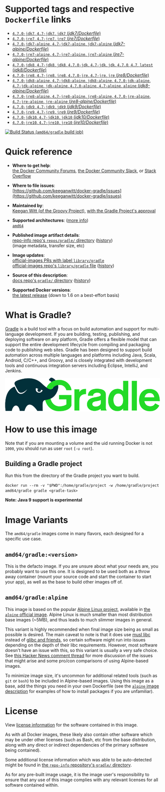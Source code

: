 <!--

********************************************************************************

WARNING:

    DO NOT EDIT "gradle/README.md"

    IT IS AUTO-GENERATED

    (from the other files in "gradle/" combined with a set of templates)

********************************************************************************

-->

# Supported tags and respective `Dockerfile` links

-	[`4.7.0-jdk7`, `4.7-jdk7`, `jdk7` (*jdk7/Dockerfile*)](https://github.com/keeganwitt/docker-gradle/blob/64a348e79cbe0bc8acb9da9062f75aca02bf3023/jdk7/Dockerfile)
-	[`4.7.0-jre7`, `4.7-jre7`, `jre7` (*jre7/Dockerfile*)](https://github.com/keeganwitt/docker-gradle/blob/64a348e79cbe0bc8acb9da9062f75aca02bf3023/jre7/Dockerfile)
-	[`4.7.0-jdk7-alpine`, `4.7-jdk7-alpine`, `jdk7-alpine` (*jdk7-alpine/Dockerfile*)](https://github.com/keeganwitt/docker-gradle/blob/64a348e79cbe0bc8acb9da9062f75aca02bf3023/jdk7-alpine/Dockerfile)
-	[`4.7.0-jre7-alpine`, `4.7-jre7-alpine`, `jre7-alpine` (*jre7-alpine/Dockerfile*)](https://github.com/keeganwitt/docker-gradle/blob/64a348e79cbe0bc8acb9da9062f75aca02bf3023/jre7-alpine/Dockerfile)
-	[`4.7.0-jdk8`, `4.7-jdk8`, `jdk8`, `4.7.0-jdk`, `4.7-jdk`, `jdk`, `4.7.0`, `4.7`, `latest` (*jdk8/Dockerfile*)](https://github.com/keeganwitt/docker-gradle/blob/64a348e79cbe0bc8acb9da9062f75aca02bf3023/jdk8/Dockerfile)
-	[`4.7.0-jre8`, `4.7-jre8`, `jre8`, `4.7.0-jre`, `4.7-jre`, `jre` (*jre8/Dockerfile*)](https://github.com/keeganwitt/docker-gradle/blob/64a348e79cbe0bc8acb9da9062f75aca02bf3023/jre8/Dockerfile)
-	[`4.7.0-jdk8-alpine`, `4.7-jdk8-alpine`, `jdk8-alpine`, `4.7.0-jdk-alpine`, `4.7-jdk-alpine`, `jdk-alpine`, `4.7.0-alpine`, `4.7-alpine`, `alpine` (*jdk8-alpine/Dockerfile*)](https://github.com/keeganwitt/docker-gradle/blob/64a348e79cbe0bc8acb9da9062f75aca02bf3023/jdk8-alpine/Dockerfile)
-	[`4.7.0-jre8-alpine`, `4.7-jre8-alpine`, `jre8-alpine`, `4.7.0-jre-alpine`, `4.7-jre-alpine`, `jre-alpine` (*jre8-alpine/Dockerfile*)](https://github.com/keeganwitt/docker-gradle/blob/64a348e79cbe0bc8acb9da9062f75aca02bf3023/jre8-alpine/Dockerfile)
-	[`4.7.0-jdk9`, `4.7-jdk9`, `jdk9` (*jdk9/Dockerfile*)](https://github.com/keeganwitt/docker-gradle/blob/64a348e79cbe0bc8acb9da9062f75aca02bf3023/jdk9/Dockerfile)
-	[`4.7.0-jre9`, `4.7-jre9`, `jre9` (*jre9/Dockerfile*)](https://github.com/keeganwitt/docker-gradle/blob/64a348e79cbe0bc8acb9da9062f75aca02bf3023/jre9/Dockerfile)
-	[`4.7.0-jdk10`, `4.7-jdk10`, `jdk10` (*jdk10/Dockerfile*)](https://github.com/keeganwitt/docker-gradle/blob/64a348e79cbe0bc8acb9da9062f75aca02bf3023/jdk10/Dockerfile)
-	[`4.7.0-jre10`, `4.7-jre10`, `jre10` (*jre10/Dockerfile*)](https://github.com/keeganwitt/docker-gradle/blob/64a348e79cbe0bc8acb9da9062f75aca02bf3023/jre10/Dockerfile)

[![Build Status](https://doi-janky.infosiftr.net/job/multiarch/job/amd64/job/gradle/badge/icon) (`amd64/gradle` build job)](https://doi-janky.infosiftr.net/job/multiarch/job/amd64/job/gradle/)

# Quick reference

-	**Where to get help**:  
	[the Docker Community Forums](https://forums.docker.com/), [the Docker Community Slack](https://blog.docker.com/2016/11/introducing-docker-community-directory-docker-community-slack/), or [Stack Overflow](https://stackoverflow.com/search?tab=newest&q=docker)

-	**Where to file issues**:  
	[https://github.com/keeganwitt/docker-gradle/issues](https://github.com/keeganwitt/docker-gradle/issues)

-	**Maintained by**:  
	[Keegan Witt (of the Groovy Project)](https://github.com/keeganwitt/docker-gradle), [with the Gradle Project's approval](https://discuss.gradle.org/t/official-docker-images/21159/8)

-	**Supported architectures**: ([more info](https://github.com/docker-library/official-images#architectures-other-than-amd64))  
	[`amd64`](https://hub.docker.com/r/amd64/gradle/)

-	**Published image artifact details**:  
	[repo-info repo's `repos/gradle/` directory](https://github.com/docker-library/repo-info/blob/master/repos/gradle) ([history](https://github.com/docker-library/repo-info/commits/master/repos/gradle))  
	(image metadata, transfer size, etc)

-	**Image updates**:  
	[official-images PRs with label `library/gradle`](https://github.com/docker-library/official-images/pulls?q=label%3Alibrary%2Fgradle)  
	[official-images repo's `library/gradle` file](https://github.com/docker-library/official-images/blob/master/library/gradle) ([history](https://github.com/docker-library/official-images/commits/master/library/gradle))

-	**Source of this description**:  
	[docs repo's `gradle/` directory](https://github.com/docker-library/docs/tree/master/gradle) ([history](https://github.com/docker-library/docs/commits/master/gradle))

-	**Supported Docker versions**:  
	[the latest release](https://github.com/docker/docker-ce/releases/latest) (down to 1.6 on a best-effort basis)

# What is Gradle?

[Gradle](https://gradle.org/) is a build tool with a focus on build automation and support for multi-language development. If you are building, testing, publishing, and deploying software on any platform, Gradle offers a flexible model that can support the entire development lifecycle from compiling and packaging code to publishing web sites. Gradle has been designed to support build automation across multiple languages and platforms including Java, Scala, Android, C/C++, and Groovy, and is closely integrated with development tools and continuous integration servers including Eclipse, IntelliJ, and Jenkins.

![logo](https://raw.githubusercontent.com/docker-library/docs/c3d3ca6beed000f9ba6eabc98f3399158f520256/gradle/logo.png)

# How to use this image

Note that if you are mounting a volume and the uid running Docker is not `1000`, you should run as user `root` (`-u root`).

## Building a Gradle project

Run this from the directory of the Gradle project you want to build.

`docker run --rm -v "$PWD":/home/gradle/project -w /home/gradle/project amd64/gradle gradle <gradle-task>`

**Note: Java 9 support is experimental**

# Image Variants

The `amd64/gradle` images come in many flavors, each designed for a specific use case.

## `amd64/gradle:<version>`

This is the defacto image. If you are unsure about what your needs are, you probably want to use this one. It is designed to be used both as a throw away container (mount your source code and start the container to start your app), as well as the base to build other images off of.

## `amd64/gradle:alpine`

This image is based on the popular [Alpine Linux project](http://alpinelinux.org), available in [the `alpine` official image](https://hub.docker.com/_/alpine). Alpine Linux is much smaller than most distribution base images (~5MB), and thus leads to much slimmer images in general.

This variant is highly recommended when final image size being as small as possible is desired. The main caveat to note is that it does use [musl libc](http://www.musl-libc.org) instead of [glibc and friends](http://www.etalabs.net/compare_libcs.html), so certain software might run into issues depending on the depth of their libc requirements. However, most software doesn't have an issue with this, so this variant is usually a very safe choice. See [this Hacker News comment thread](https://news.ycombinator.com/item?id=10782897) for more discussion of the issues that might arise and some pro/con comparisons of using Alpine-based images.

To minimize image size, it's uncommon for additional related tools (such as `git` or `bash`) to be included in Alpine-based images. Using this image as a base, add the things you need in your own Dockerfile (see the [`alpine` image description](https://hub.docker.com/_/alpine/) for examples of how to install packages if you are unfamiliar).

# License

View [license information](https://gradle.org/license/) for the software contained in this image.

As with all Docker images, these likely also contain other software which may be under other licenses (such as Bash, etc from the base distribution, along with any direct or indirect dependencies of the primary software being contained).

Some additional license information which was able to be auto-detected might be found in [the `repo-info` repository's `gradle/` directory](https://github.com/docker-library/repo-info/tree/master/repos/gradle).

As for any pre-built image usage, it is the image user's responsibility to ensure that any use of this image complies with any relevant licenses for all software contained within.
